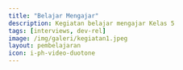 ```yaml
---
title: "Belajar Mengajar"
description: Kegiatan belajar mengajar Kelas 5
tags: [interviews, dev-rel]
image: /img/galeri/kegiatan1.jpeg
layout: pembelajaran
icon: i-ph-video-duotone
---
```


